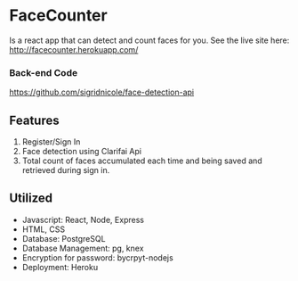 # FaceCounter

Is a react app that can detect and count faces for you. 
See the live site here: http://facecounter.herokuapp.com/

### Back-end Code
https://github.com/sigridnicole/face-detection-api

## Features

<ol>
  <li>Register/Sign In</li>
  <li>Face detection using Clarifai Api</li>
  <li>Total count of faces accumulated each time and being saved and retrieved during sign in.</li>
</ol>

## Utilized

<ul>
  <li>Javascript: React, Node, Express</li>
  <li>HTML, CSS</li>
  <li>Database: PostgreSQL</li>
  <li>Database Management: pg, knex</li>
  <li>Encryption for password: bycrpyt-nodejs</li>
  <li>Deployment: Heroku</li>
</ul>